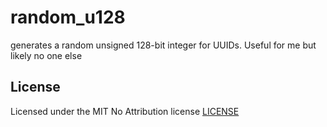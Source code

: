 # random_u128

generates a random unsigned 128-bit integer for UUIDs. Useful for me but likely no one else

## License

Licensed under the MIT No Attribution license [LICENSE](LICENSE)

